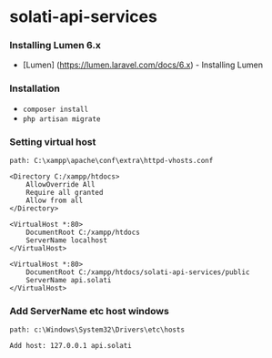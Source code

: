 # solati-api-services

### Installing Lumen 6.x

* [Lumen] (https://lumen.laravel.com/docs/6.x) - Installing Lumen

### Installation

* `composer install`
* `php artisan migrate`

### Setting virtual host 

```
path: C:\xampp\apache\conf\extra\httpd-vhosts.conf

<Directory C:/xampp/htdocs>
    AllowOverride All
    Require all granted
    Allow from all
</Directory>

<VirtualHost *:80>
    DocumentRoot C:/xampp/htdocs
    ServerName localhost
</VirtualHost>

<VirtualHost *:80>
    DocumentRoot C:/xampp/htdocs/solati-api-services/public
    ServerName api.solati
</VirtualHost>
```

### Add ServerName etc host windows

```
path: c:\Windows\System32\Drivers\etc\hosts

Add host: 127.0.0.1 api.solati
```